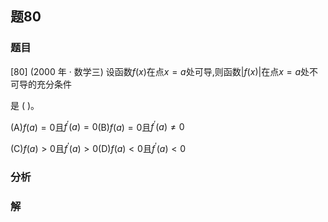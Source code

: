 ## 题80
### 题目
[80] (2000 年 · 数学三) 设函数$f( x)$在点$x = a$处可导,则函数$| {f( x) }|$在点$x = a$处不可导的充分条件

是 (   )。

(A)$f( a)  = 0$且${f}^{\prime }( a)  = 0$(B)$f( a)  = 0$且${f}^{\prime }( a)  \neq  0$

(C)$f( a)  > 0$且${f}^{\prime }( a)  > 0$(D)$f( a)  < 0$且${f}^{\prime }( a)  < 0$
### 分析

### 解